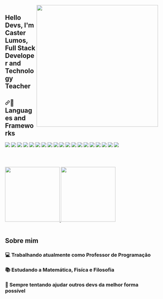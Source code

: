  <img align="right" width="400" height="400" src="https://raw.githubusercontent.com/MicaelliMedeiros/micaellimedeiros/master/image/computer-illustration.png">

  <h2> Hello Devs,  I'm Caster Lumos, <br/>
  Full Stack Developer and Technology Teacher<h2>

<h2><a id="user-content--minhas-skills" class="anchor" aria-hidden="true" href="#-minhas-skills"><svg class="octicon octicon-link" viewBox="0 0 16 16" version="1.1" width="16" height="16" aria-hidden="true"><path fill-rule="evenodd" d="M7.775 3.275a.75.75 0 001.06 1.06l1.25-1.25a2 2 0 112.83 2.83l-2.5 2.5a2 2 0 01-2.83 0 .75.75 0 00-1.06 1.06 3.5 3.5 0 004.95 0l2.5-2.5a3.5 3.5 0 00-4.95-4.95l-1.25 1.25zm-4.69 9.64a2 2 0 010-2.83l2.5-2.5a2 2 0 012.83 0 .75.75 0 001.06-1.06 3.5 3.5 0 00-4.95 0l-2.5 2.5a3.5 3.5 0 004.95 4.95l1.25-1.25a.75.75 0 00-1.06-1.06l-1.25 1.25a2 2 0 01-2.83 0z"></path></svg></a><g-emoji class="g-emoji" alias="rocket" fallback-src="https://github.githubassets.com/images/icons/emoji/unicode/1f680.png">🚀</g-emoji> Languages and Frameworks </h2>

![](https://img.shields.io/badge/Editor-VSCode-informational?style=flat&logo=visualstudiocode&logoColor=white&color=18650a)
![](https://img.shields.io/badge/Code-Html-informational?style=flat&logo=html5&logoColor=white&color=18650a)
![](https://img.shields.io/badge/Code-Css-informational?style=flat&logo=css3&logoColor=white&color=18650a)
![](https://img.shields.io/badge/Code-Javascript-informational?style=flat&logo=javascript&logoColor=white&color=18650a)
![](https://img.shields.io/badge/Code-NodeJS-informational?style=flat&logo=nodedotjs&logoColor=white&color=18650a)
![](https://img.shields.io/badge/Code-Python-informational?style=flat&logo=python&logoColor=white&color=18650a)
![](https://img.shields.io/badge/Code-Java-informational?style=flat&logo=java&logoColor=white&color=18650a)
![](https://img.shields.io/badge/Code-C-informational?style=flat&logo=c&logoColor=white&color=18650a)
![](https://img.shields.io/badge/Code-ReactJS-informational?style=flat&logo=react&logoColor=white&color=18650a)
![](https://img.shields.io/badge/Code-NextJS-informational?style=flat&logo=nextdotjs&logoColor=white&color=18650a)
![](https://img.shields.io/badge/Tools-Docker-informational?style=flat&logo=docker&logoColor=white&color=18650a)
![](https://img.shields.io/badge/Database-MySQL-informational?style=flat&logo=mysql&logoColor=white&color=18650a)
![](https://img.shields.io/badge/Database-MongoDB-informational?style=flat&logo=mongodb&logoColor=white&color=18650a)
![](https://img.shields.io/badge/Database-PostgreSQL-informational?style=flat&logo=postgresql&logoColor=white&color=18650a)
![](https://img.shields.io/badge/Cms-Ghost-informational?style=flat&logo=ghost&logoColor=white&color=18650a)
![](https://img.shields.io/badge/Cms-Wordpress-informational?style=flat&logo=wordpress&logoColor=white&color=18650a)
![](https://img.shields.io/badge/Design-Photoshop-informational?style=flat&logo=adobephotoshop&logoColor=white&color=18650a)
![](https://img.shields.io/badge/Design-Figma-informational?style=flat&logo=figma&logoColor=white&color=18650a)
![](https://img.shields.io/badge/Design-Canva-informational?style=flat&logo=canva&logoColor=white&color=18650a)    
  
<br/><br/>

 <div>
  <a href="https://github.com/CasterLumos">
  <img height="180em" src="https://github-readme-stats.vercel.app/api?username=CasterLumos&show_icons=true&theme=dark&include_all_commits=true&count_private=true"/>
  <img height="180em" src="https://github-readme-stats.vercel.app/api/top-langs/?username=CasterLumos&layout=compact&langs_count=7&theme=dark"/>
  </a>
</div>

  
<br/>

## Sobre mim 
<h3>💻 Trabalhando atualmente como Professor de Programação  <h3/>
<h3>📚 Estudando a Matemática, Fisíca e Filosofia <h3>
<h3>💜 Sempre tentando ajudar outros devs da melhor forma possível<h3>
